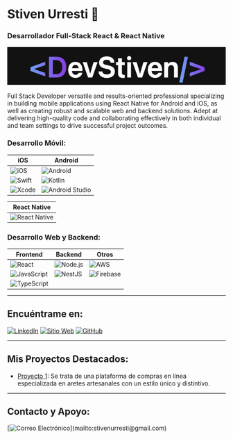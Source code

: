 # Stiven Urresti 👋
### Desarrollador Full-Stack React & React Native

![Stiven Urresti](https://raw.githubusercontent.com/StivenUrresti/StivenUrresti/edf1a7b15e64ac475268b93a47d432df868bebf1/Captura%20de%20pantalla%202024-04-08%20a%20la(s)%2012.20.39%E2%80%AFp.%C2%A0m..png)

Full Stack Developer versatile and results-oriented professional specializing in building mobile applications using React Native for Android and iOS, as well as creating robust and scalable web and backend solutions. Adept at delivering high-quality code and collaborating effectively in both individual and team settings to drive successful project outcomes.


### Desarrollo Móvil:

| iOS              | Android          |
|------------------|------------------|
| ![iOS](https://img.shields.io/badge/iOS-999999?style=for-the-badge&logo=apple&logoColor=white&labelColor=101010) | ![Android](https://img.shields.io/badge/Android-3DDC84?style=for-the-badge&logo=android&logoColor=white&labelColor=101010) |
| ![Swift](https://img.shields.io/badge/Swift-FA7343?style=for-the-badge&logo=swift&logoColor=white&labelColor=101010) | ![Kotlin](https://img.shields.io/badge/Kotlin-0095D5?style=for-the-badge&logo=kotlin&logoColor=white&labelColor=101010) |
| ![Xcode](https://img.shields.io/badge/Xcode-007ACC?style=for-the-badge&logo=xcode&logoColor=white&labelColor=101010) | ![Android Studio](https://img.shields.io/badge/Android_Studio-3DDC84?style=for-the-badge&logo=android-studio&logoColor=white&labelColor=101010) |

| React Native     |
|------------------|
| ![React Native](https://img.shields.io/badge/React_Native-61DAFB?style=for-the-badge&logo=react&logoColor=white&labelColor=101010) |

### Desarrollo Web y Backend:

| Frontend         | Backend          | Otros            |
|------------------|------------------|------------------|
| ![React](https://img.shields.io/badge/React-61DAFB?style=for-the-badge&logo=react&logoColor=white&labelColor=101010) | ![Node.js](https://img.shields.io/badge/Node.js-43853D?style=for-the-badge&logo=node.js&logoColor=white&labelColor=101010) | ![AWS](https://img.shields.io/badge/AWS-232F3E?style=for-the-badge&logo=amazon-aws&logoColor=white&labelColor=101010) |
| ![JavaScript](https://img.shields.io/badge/JavaScript-F7DF1E?style=for-the-badge&logo=javascript&logoColor=white&labelColor=101010) | ![NestJS](https://img.shields.io/badge/NestJS-E0234E?style=for-the-badge&logo=nestjs&logoColor=white&labelColor=101010) | ![Firebase](https://img.shields.io/badge/Firebase-FFCA28?style=for-the-badge&logo=firebase&logoColor=black&labelColor=101010) |
| ![TypeScript](https://img.shields.io/badge/TypeScript-007ACC?style=for-the-badge&logo=typescript&logoColor=white&labelColor=101010) |  |  |

---

## Encuéntrame en:

[![LinkedIn](https://img.shields.io/badge/LinkedIn-Stiven_Urresti-0077B5?style=for-the-badge&logo=linkedin&logoColor=white&labelColor=101010)](https://www.linkedin.com/in/stiven-urresti-63a982250/)
[![Sitio Web](https://img.shields.io/badge/Sitio_Web-Porfolio_Stiven_Urresti-9cf?style=for-the-badge&labelColor=101010)](https://devstiven.netlify.app/)
[![GitHub](https://img.shields.io/badge/GitHub-StivenUrresti-181717?style=for-the-badge&logo=github&logoColor=white&labelColor=101010)](https://github.com/StivenUrresti)

---

## Mis Proyectos Destacados:

- [Proyecto 1](https://www.bosquecreativo.com): Se trata de una plataforma de compras en línea especializada en aretes artesanales con un estilo único y distintivo.

---

## Contacto y Apoyo:

[![Correo Electrónico](https://img.shields.io/badge/stivenurresti@gmail.com-correo_personal_(respuesta_lenta)-D14836?style=for-the-badge&logo=gmail&logoColor=white&labelColor=101010)](mailto:stivenurresti@gmail.com)

